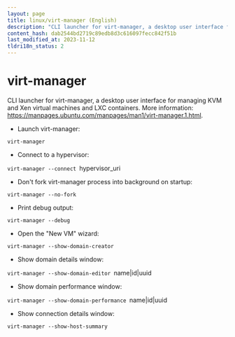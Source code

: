 ```yaml
---
layout: page
title: linux/virt-manager (English)
description: "CLI launcher for virt-manager, a desktop user interface for managing KVM and Xen virtual machines and LXC containers."
content_hash: dab2544bd2719c89edb8d3c616097fecc842f51b
last_modified_at: 2023-11-12
tldri18n_status: 2
---
```

# virt-manager

CLI launcher for virt-manager, a desktop user interface for managing KVM and Xen virtual machines and LXC containers.
More information: <https://manpages.ubuntu.com/manpages/man1/virt-manager.1.html>.

- Launch virt-manager:

`virt-manager`

- Connect to a hypervisor:

`virt-manager --connect `<span class="tldr-var badge badge-pill bg-dark-lm bg-white-dm text-white-lm text-dark-dm font-weight-bold">hypervisor_uri</span>

- Don't fork virt-manager process into background on startup:

`virt-manager --no-fork`

- Print debug output:

`virt-manager --debug`

- Open the "New VM" wizard:

`virt-manager --show-domain-creator`

- Show domain details window:

`virt-manager --show-domain-editor `<span class="tldr-var badge badge-pill bg-dark-lm bg-white-dm text-white-lm text-dark-dm font-weight-bold">name|id|uuid</span>

- Show domain performance window:

`virt-manager --show-domain-performance `<span class="tldr-var badge badge-pill bg-dark-lm bg-white-dm text-white-lm text-dark-dm font-weight-bold">name|id|uuid</span>

- Show connection details window:

`virt-manager --show-host-summary`
